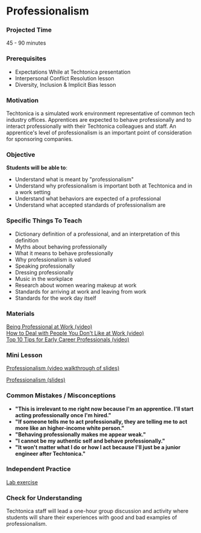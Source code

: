 # Professionalism

### Projected Time
45 - 90 minutes

### Prerequisites
- Expectations While at Techtonica presentation
- Interpersonal Conflict Resolution lesson
- Diversity, Inclusion & Implicit Bias lesson

### Motivation
Techtonica is a simulated work environment representative of common tech industry offices. Apprentices are expected to behave professionally and to interact professionally with their Techtonica colleagues and staff. An apprentice's level of professionalism is an important point of consideration for sponsoring companies.

### Objective
**Students will be able to**:
- Understand what is meant by "professionalism"
- Understand why professionalism is important both at Techtonica and in a work setting
- Understand what behaviors are expected of a professional
- Understand what accepted standards of professionalism are

### Specific Things To Teach
- Dictionary definition of a professional, and an interpretation of this definition
- Myths about behaving professionally
- What it means to behave professionally
- Why professionalism is valued
- Speaking professionally
- Dressing professionally
- Music in the workplace
- Research about women wearing makeup at work
- Standards for arriving at work and leaving from work
- Standards for the work day itself

### Materials
[Being Professional at Work (video)](https://www.youtube.com/watch?v=QphclWBVzGQ)  
[How to Deal with People You Don't Like at Work (video)](https://www.youtube.com/watch?v=Pm8kU37u0Ho)  
[Top 10 Tips for Early Career Professionals (video)](https://www.youtube.com/watch?v=bx6HTcQ8i2U)  

### Mini Lesson

[Professionalism (video walkthrough of slides)](https://drive.google.com/open?id=1WOor8RnhFz8yJimUSGf_QRY1_aplHure)

[Professionalism (slides)](https://docs.google.com/presentation/d/1kvpeT1HTNJKDmnZr9amMe8TRrU_mCD8kwDRGxbomTFs/edit?usp=sharing)

### Common Mistakes / Misconceptions
- **"This is irrelevant to me right now because I'm an apprentice. I'll start acting professionally once I'm hired."**
- **"If someone tells me to act professionally, they are telling me to act more like an higher-income white person."**
- **"Behaving professionally makes me appear weak."**
- **"I cannot be my authentic self and behave professionally."**
- **"It won't matter what I do or how I act because I'll just be a junior engineer after Techtonica."**

### Independent Practice
[Lab exercise](https://github.com/Techtonica/curriculum/tree/master/professionalism)

### Check for Understanding
Techtonica staff will lead a one-hour group discussion and activity where students will share their experiences with good and bad examples of professionalism.
